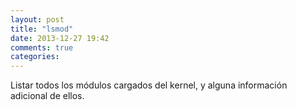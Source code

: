 ```yaml
---
layout: post
title: "lsmod"
date: 2013-12-27 19:42
comments: true
categories: 
---
```

Listar todos los módulos cargados del kernel, y alguna información adicional de ellos. 

